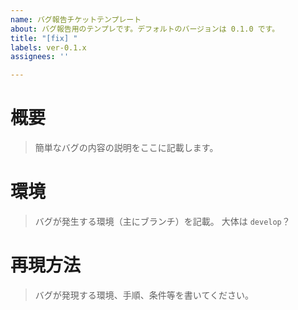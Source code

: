 ```yaml
---
name: バグ報告チケットテンプレート
about: バグ報告用のテンプレです。デフォルトのバージョンは 0.1.0 です。
title: "[fix] "
labels: ver-0.1.x
assignees: ''

---
```


# 概要
> 簡単なバグの内容の説明をここに記載します。

# 環境
> バグが発生する環境（主にブランチ）を記載。
> 大体は ` develop `？ 

# 再現方法
> バグが発現する環境、手順、条件等を書いてください。

